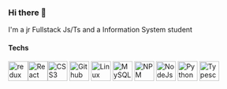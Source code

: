 ### Hi there 👋
I'm a jr Fullstack Js/Ts and a Information System student

#### Techs
<img src="https://cdn.jsdelivr.net/gh/devicons/devicon/icons/redux/redux-original.svg" width="40" height="40" alt="redux" /><img src="https://cdn.jsdelivr.net/gh/devicons/devicon/icons/react/react-original-wordmark.svg"  width="40" height="40" alt="React" /><img src="https://cdn.jsdelivr.net/gh/devicons/devicon/icons/css3/css3-original.svg" width="40" height="40" alt="CSS3" />
<img src="https://cdn.jsdelivr.net/gh/devicons/devicon/icons/github/github-original-wordmark.svg" width="40" height="40" alt="Github"/>
<img src="https://cdn.jsdelivr.net/gh/devicons/devicon/icons/linux/linux-original.svg" width="40" height="40" alt="Linux" />
<img src="https://cdn.jsdelivr.net/gh/devicons/devicon/icons/mysql/mysql-original-wordmark.svg"  width="40" height="40" alt="MySQL"  />
<img src="https://cdn.jsdelivr.net/gh/devicons/devicon/icons/npm/npm-original-wordmark.svg" width="40" height="40" alt="NPM" />
<img src="https://cdn.jsdelivr.net/gh/devicons/devicon/icons/nodejs/nodejs-original-wordmark.svg" width="40" height="40" alt="NodeJs"/>
<img src="https://cdn.jsdelivr.net/gh/devicons/devicon/icons/python/python-original-wordmark.svg"  width="40" height="40"  alt="Python"/>
<img src="https://cdn.jsdelivr.net/gh/devicons/devicon/icons/typescript/typescript-original.svg" width="40" height="40" alt="Typescript" />
          
          
                 
          
          
<!--
**wdMeloSatanana/wdMeloSatanana** is a ✨ _special_ ✨ repository because its `README.md` (this file) appears on your GitHub profile.

Here are some ideas to get you started:

- 🔭 I’m currently working on ...
- 🌱 I’m currently learning ...
- 👯 I’m looking to collaborate on ...
- 🤔 I’m looking for help with ...
- 💬 Ask me about ...
- 📫 How to reach me: ...
- 😄 Pronouns: ...
- ⚡ Fun fact: ...
-->
